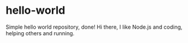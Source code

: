 # hello-world
Simple hello world repository, done!
Hi there, I like Node.js and coding, helping others and running. 
